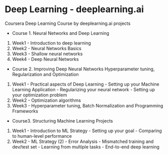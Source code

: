# Deep Learning - deeplearning.ai
Coursera Deep Learning Course by deeplearning.ai projects 
- Course 1. Neural Networks and Deep Learning
1. Week1 - Introduction to deep learning
2. Week2 - Neural Networks Basics
3. Week3 - Shallow neural networks
4. Week4 - Deep Neural Networks
- Course 2. Improving Deep Neural Networks Hyperparameter tuning, Regularization and Optimization
1. Week1 - Practical aspects of Deep Learning
         - Setting up your Machine Learning Application
         - Regularizing your neural network
         - Setting up your optimization problem
2. Week2 - Optimization algorithms
3. Week3 - Hyperparameter tuning, Batch Normalization and Programming Frameworks
- Course3. Structuring Machine Learning Projects
1. Week1 - Introduction to ML Strategy
         - Setting up your goal
         - Comparing to human-level performance
2. Week2 - ML Strategy (2)
         - Error Analysis
         - Mismatched training and dev/test set
         - Learning from multiple tasks
         - End-to-end deep learning


